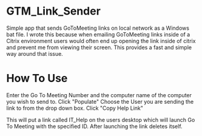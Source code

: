 # GTM_Link_Sender
Simple app that sends GoToMeeting links on local network as a Windows bat file.
I wrote this because when emailing GoToMeeting links inside of a Citrix environment users would often end up opening the link inside of citrix and prevent me from viewing their screen.
This provides a fast and simple way around that issue.

# How To Use
Enter the Go To Meeting Number and the computer name of the computer you wish to send to.
Click "Populate"
Choose the User you are sending the link to from the drop down box.
Click "Copy Help Link"

This will put a link called IT_Help on the users desktop which will launch Go To Meeting with the specified ID.
After launching the link deletes itself.